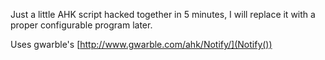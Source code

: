 Just a little AHK script hacked together in 5 minutes, I will replace it with a proper configurable program later.

Uses gwarble's [http://www.gwarble.com/ahk/Notify/](Notify())
